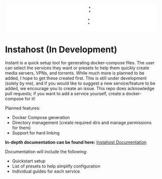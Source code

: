 ![](Images/LogoGitBG.png)

# Instahost (In Development)

Instant is a quick setup tool for generating docker-compose files. The user can select the services they want or presets to help them quickly create media servers, VPNs, and torrents. While much more is planned to be added, I hope to get these created first. This is still under development (solely by me), and if you would like to suggest a new service/feature to be added, we encourage you to create an issue. This repo does acknowledge pull requests; if you want to add a service yourself, create a docker-compose for it!

Planned features:
- Docker Compose generation
- Directory management (create required dirs and manage permissions for them)
- Support for hard linking

**In-depth documentation can be found here:**
<a href="https://instahost.github.io/instahostdocs.github.io/" onclick="window.open('https://instahost.github.io/instahostdocs.github.io//', '_self');">Instahost Documentation</a>

Documentation will include the following:
- Quickstart setup
- List of presets to help simplify configuration
- Individual guides for each service
